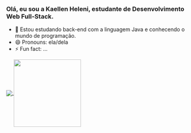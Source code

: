 ### Olá, eu sou a Kaellen Heleni, estudante de Desenvolvimento Web Full-Stack.

- 🌱 Estou estudando back-end com a linguagem Java e conhecendo o mundo de programação.
- 😄 Pronouns: ela/dela
- ⚡ Fun fact: ...

<a href="https://github.com/kaellen-heleni/github-readme-stats">
  <img align="center" src="https://github-readme-stats.vercel.app/api?username=kaellen-heleni&show_icons=true&theme=panda&rank_icon=github" />
</a>
<a href="https://github.com/kaellen-heleni/convoychat">
  <img height=180 align="center" src="https://github-readme-stats.vercel.app/api/top-langs?username=kaellen-heleni&layout=compact&langs_count=8&hide_rank=true&theme=panda" />
</a>
